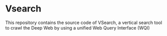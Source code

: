 # Vsearch
This repository contains the source code of VSearch, a vertical search tool to crawl the Deep Web by using a unified Web Query Interface (WQI)
